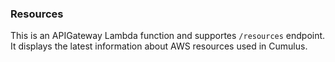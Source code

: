 ### Resources

This is an APIGateway Lambda function and supportes `/resources` endpoint. It displays the latest information about AWS resources used in Cumulus.


